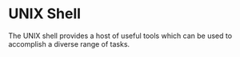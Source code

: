 # UNIX Shell

The UNIX shell provides a host of useful tools which can be used to accomplish a diverse range of tasks.
